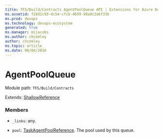 ```yaml
---
title: TFS/Build/Contracts AgentPoolQueue API | Extensions for Azure DevOps Services
ms.assetid: f28d1c93-dc54-cfcb-4659-90a9c2a6f33b
ms.prod: devops
ms.technology: devops-ecosystem
generated: true
ms.manager: mijacobs
ms.author: chcomley
author: chcomley
ms.topic: article
ms.date: 08/04/2016
---
```


# AgentPoolQueue

Module path: `TFS/Build/Contracts`

Extends: [ShallowReference](./ShallowReference.md)

### Members

* `_links`: any. 

* `pool`: [TaskAgentPoolReference](./TaskAgentPoolReference.md). The pool used by this queue.

